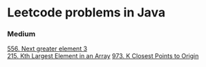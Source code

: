 # Leetcode problems in Java

### Medium

[556. Next greater element 3](https://leetcode.com/problems/next-greater-element-iii/)  
[215. Kth Largest Element in an Array](https://leetcode.com/problems/kth-largest-element-in-an-array/)
[973. K Closest Points to Origin](https://leetcode.com/problems/k-closest-points-to-origin/)